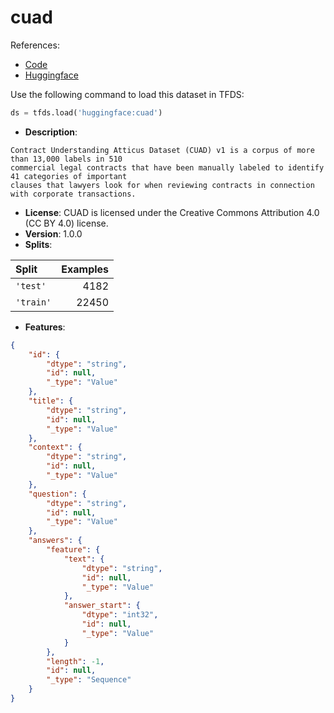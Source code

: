 # cuad

References:

*   [Code](https://github.com/huggingface/datasets/blob/master/datasets/cuad)
*   [Huggingface](https://huggingface.co/datasets/cuad)



Use the following command to load this dataset in TFDS:

```python
ds = tfds.load('huggingface:cuad')
```

*   **Description**:

```
Contract Understanding Atticus Dataset (CUAD) v1 is a corpus of more than 13,000 labels in 510
commercial legal contracts that have been manually labeled to identify 41 categories of important
clauses that lawyers look for when reviewing contracts in connection with corporate transactions.
```

*   **License**: CUAD is licensed under the Creative Commons Attribution 4.0 (CC BY 4.0) license.
*   **Version**: 1.0.0
*   **Splits**:

Split  | Examples
:----- | -------:
`'test'` | 4182
`'train'` | 22450

*   **Features**:

```json
{
    "id": {
        "dtype": "string",
        "id": null,
        "_type": "Value"
    },
    "title": {
        "dtype": "string",
        "id": null,
        "_type": "Value"
    },
    "context": {
        "dtype": "string",
        "id": null,
        "_type": "Value"
    },
    "question": {
        "dtype": "string",
        "id": null,
        "_type": "Value"
    },
    "answers": {
        "feature": {
            "text": {
                "dtype": "string",
                "id": null,
                "_type": "Value"
            },
            "answer_start": {
                "dtype": "int32",
                "id": null,
                "_type": "Value"
            }
        },
        "length": -1,
        "id": null,
        "_type": "Sequence"
    }
}
```


